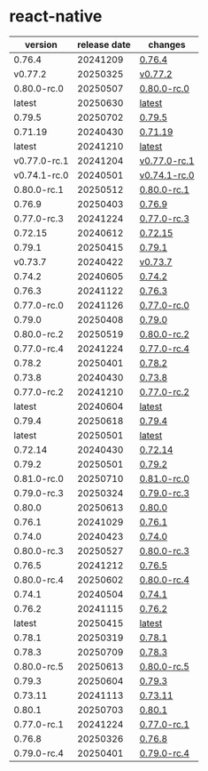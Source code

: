 # react-native	


|version|release date|changes|
|---|---|---|
|0.76.4|20241209|[0.76.4](./0.76.4-20241209.md)|
|v0.77.2|20250325|[v0.77.2](./v0.77.2-20250325.md)|
|0.80.0-rc.0|20250507|[0.80.0-rc.0](./0.80.0-rc.0-20250507.md)|
|latest|20250630|[latest](./latest-20250630.md)|
|0.79.5|20250702|[0.79.5](./0.79.5-20250702.md)|
|0.71.19|20240430|[0.71.19](./0.71.19-20240430.md)|
|latest|20241210|[latest](./latest-20241210.md)|
|v0.77.0-rc.1|20241204|[v0.77.0-rc.1](./v0.77.0-rc.1-20241204.md)|
|v0.74.1-rc.0|20240501|[v0.74.1-rc.0](./v0.74.1-rc.0-20240501.md)|
|0.80.0-rc.1|20250512|[0.80.0-rc.1](./0.80.0-rc.1-20250512.md)|
|0.76.9|20250403|[0.76.9](./0.76.9-20250403.md)|
|0.77.0-rc.3|20241224|[0.77.0-rc.3](./0.77.0-rc.3-20241224.md)|
|0.72.15|20240612|[0.72.15](./0.72.15-20240612.md)|
|0.79.1|20250415|[0.79.1](./0.79.1-20250415.md)|
|v0.73.7|20240422|[v0.73.7](./v0.73.7-20240422.md)|
|0.74.2|20240605|[0.74.2](./0.74.2-20240605.md)|
|0.76.3|20241122|[0.76.3](./0.76.3-20241122.md)|
|0.77.0-rc.0|20241126|[0.77.0-rc.0](./0.77.0-rc.0-20241126.md)|
|0.79.0|20250408|[0.79.0](./0.79.0-20250408.md)|
|0.80.0-rc.2|20250519|[0.80.0-rc.2](./0.80.0-rc.2-20250519.md)|
|0.77.0-rc.4|20241224|[0.77.0-rc.4](./0.77.0-rc.4-20241224.md)|
|0.78.2|20250401|[0.78.2](./0.78.2-20250401.md)|
|0.73.8|20240430|[0.73.8](./0.73.8-20240430.md)|
|0.77.0-rc.2|20241210|[0.77.0-rc.2](./0.77.0-rc.2-20241210.md)|
|latest|20240604|[latest](./latest-20240604.md)|
|0.79.4|20250618|[0.79.4](./0.79.4-20250618.md)|
|latest|20250501|[latest](./latest-20250501.md)|
|0.72.14|20240430|[0.72.14](./0.72.14-20240430.md)|
|0.79.2|20250501|[0.79.2](./0.79.2-20250501.md)|
|0.81.0-rc.0|20250710|[0.81.0-rc.0](./0.81.0-rc.0-20250710.md)|
|0.79.0-rc.3|20250324|[0.79.0-rc.3](./0.79.0-rc.3-20250324.md)|
|0.80.0|20250613|[0.80.0](./0.80.0-20250613.md)|
|0.76.1|20241029|[0.76.1](./0.76.1-20241029.md)|
|0.74.0|20240423|[0.74.0](./0.74.0-20240423.md)|
|0.80.0-rc.3|20250527|[0.80.0-rc.3](./0.80.0-rc.3-20250527.md)|
|0.76.5|20241212|[0.76.5](./0.76.5-20241212.md)|
|0.80.0-rc.4|20250602|[0.80.0-rc.4](./0.80.0-rc.4-20250602.md)|
|0.74.1|20240504|[0.74.1](./0.74.1-20240504.md)|
|0.76.2|20241115|[0.76.2](./0.76.2-20241115.md)|
|latest|20250415|[latest](./latest-20250415.md)|
|0.78.1|20250319|[0.78.1](./0.78.1-20250319.md)|
|0.78.3|20250709|[0.78.3](./0.78.3-20250709.md)|
|0.80.0-rc.5|20250613|[0.80.0-rc.5](./0.80.0-rc.5-20250613.md)|
|0.79.3|20250604|[0.79.3](./0.79.3-20250604.md)|
|0.73.11|20241113|[0.73.11](./0.73.11-20241113.md)|
|0.80.1|20250703|[0.80.1](./0.80.1-20250703.md)|
|0.77.0-rc.1|20241224|[0.77.0-rc.1](./0.77.0-rc.1-20241224.md)|
|0.76.8|20250326|[0.76.8](./0.76.8-20250326.md)|
|0.79.0-rc.4|20250401|[0.79.0-rc.4](./0.79.0-rc.4-20250401.md)|
